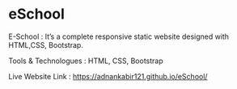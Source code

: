 # eSchool
E-School : It’s a complete responsive static website designed with HTML,CSS, Bootstrap.
 
Tools & Technologues : HTML, CSS, Bootstrap

Live Website Link : https://adnankabir121.github.io/eSchool/
